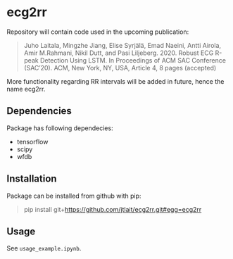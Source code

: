# ecg2rr

Repository will contain code used in the upcoming publication:

> Juho Laitala, Mingzhe Jiang, Elise Syrjälä, Emad Naeini, Antti Airola, Amir M.Rahmani, Nikil Dutt, and Pasi Liljeberg. 2020. Robust ECG R-peak Detection Using LSTM. In Proceedings of ACM SAC Conference (SAC’20). ACM, New York, NY, USA, Article 4, 8 pages (accepted)

More functionality regarding RR intervals will be added in future, hence the name ecg2rr.

## Dependencies

Package has following dependecies:

* tensorflow
* scipy
* wfdb

## Installation

Package can be installed from github with pip:

> pip install git+https://github.com/jtlait/ecg2rr.git#egg=ecg2rr

## Usage

See `usage_example.ipynb`.


